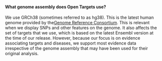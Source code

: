 #### What genome assembly does Open Targets use?

We use GRCh38 \(sometimes referred to as hg38\). This is the latest human genome provided by the[Genome Reference Consortium](https://www.ncbi.nlm.nih.gov/grc). This is relevant when we display SNPs and other features on the genome. It also affects the set of targets that we use, which is based on the latest Ensembl version at the time of our release. However, because our focus is on evidence associating targets and diseases, we support most evidence data irrespective of the genome assembly that may have been used for their original analysis.

  



